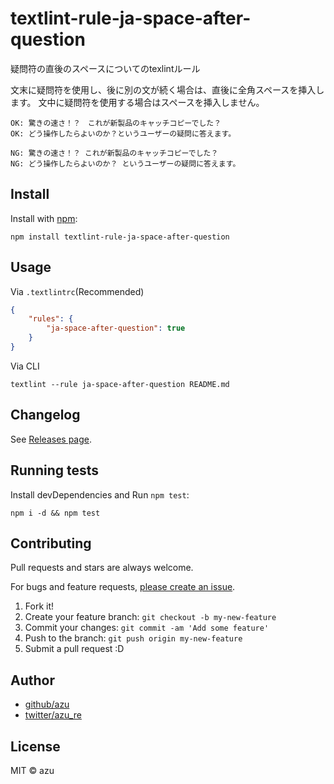 # textlint-rule-ja-space-after-question

疑問符の直後のスペースについてのtexlintルール

文末に疑問符を使用し、後に別の文が続く場合は、直後に全角スペースを挿入します。
文中に疑問符を使用する場合はスペースを挿入しません。

    OK: 驚きの速さ！？　これが新製品のキャッチコピーでした？
    OK: どう操作したらよいのか？というユーザーの疑問に答えます。
    
    NG: 驚きの速さ！？ これが新製品のキャッチコピーでした？
    NG: どう操作したらよいのか？ というユーザーの疑問に答えます。

## Install

Install with [npm](https://www.npmjs.com/):

    npm install textlint-rule-ja-space-after-question

## Usage

Via `.textlintrc`(Recommended)

```json
{
    "rules": {
        "ja-space-after-question": true
    }
}
```

Via CLI

```
textlint --rule ja-space-after-question README.md
```


## Changelog

See [Releases page](https://github.com/extlint-ja/textlint-rule-spacing/releases).

## Running tests

Install devDependencies and Run `npm test`:

    npm i -d && npm test

## Contributing

Pull requests and stars are always welcome.

For bugs and feature requests, [please create an issue](https://github.com/extlint-ja/textlint-rule-spacing/issues).

1. Fork it!
2. Create your feature branch: `git checkout -b my-new-feature`
3. Commit your changes: `git commit -am 'Add some feature'`
4. Push to the branch: `git push origin my-new-feature`
5. Submit a pull request :D

## Author

- [github/azu](https://github.com/azu)
- [twitter/azu_re](https://twitter.com/azu_re)

## License

MIT © azu
